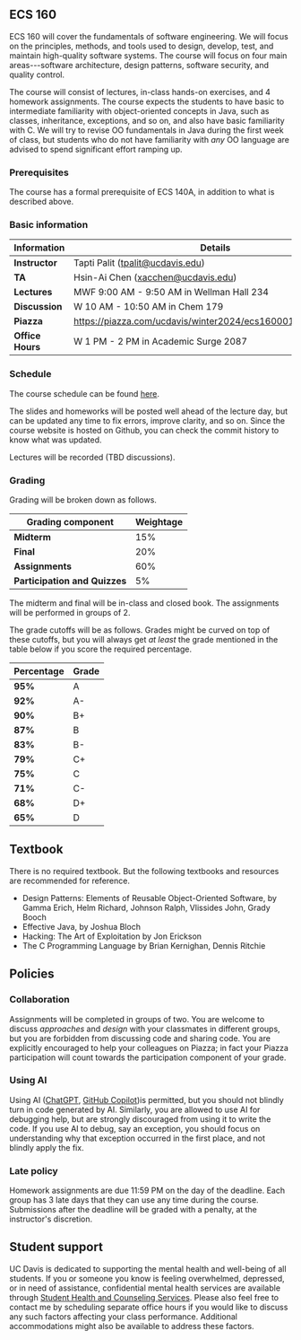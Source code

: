 ## ECS 160
ECS 160 will cover the fundamentals of software engineering. We will focus on the principles, methods, and tools used to design, develop, test, and maintain high-quality software systems.
The course will focus on four main areas---software architecture, design patterns, software security, and quality control. 

The course will consist of lectures, in-class hands-on exercises, and 4 homework assignments. The course expects the students to have basic to intermediate familiarity with object-oriented concepts
in Java, such as classes, inheritance, exceptions, and so on, and also have basic familiarity with C. We will try to revise OO fundamentals in Java during the first week of class, but students who do not have
familiarity with _any_ OO language are advised to spend significant effort ramping up.

### Prerequisites

The course has a formal prerequisite of ECS 140A, in addition to what is described above.


### Basic information

| **Information**          | **Details**                                                                 |
|----------------------|---------------------------------------------------------------------------------|
| **Instructor**      | Tapti Palit (tpalit@ucdavis.edu)                                                 |
| **TA**              | Hsin-Ai Chen (xacchen@ucdavis.edu)                     |
| **Lectures**        | MWF 9:00 AM - 9:50 AM in Wellman Hall 234              |
| **Discussion**      | W 10 AM - 10:50 AM in Chem 179                         |
| **Piazza**     | https://piazza.com/ucdavis/winter2024/ecs160001wq2025/home               |
| **Office Hours**    | W 1 PM - 2 PM in Academic Surge 2087                   |

### Schedule

The course schedule can be found [here](Schedule.md). 

The slides and homeworks will be posted well ahead of the lecture day, but can be updated any time to fix errors, improve clarity, and so on. Since the course website
is hosted on Github, you can check the commit history to know what was updated.

Lectures will be recorded (TBD discussions).

### Grading

Grading will be broken down as follows.

| **Grading component**          | **Weightage**                                                                 |
|----------------------|---------------------------------------------------------------------------------|
| **Midterm**      | 15%                                                 |
| **Final**        | 20%                     |
| **Assignments**  | 60%              |
| **Participation and Quizzes**      | 5%                         |

The midterm and final will be in-class and closed book. The assignments will be performed in groups of 2.

The grade cutoffs will be as follows. Grades might be curved on top of these cutoffs, but you will always get _at least_ the grade mentioned in the table below if you score the required percentage.

| **Percentage**          | **Grade**                                                                 |
|----------------------|---------------------------------------------------------------------------------|
| **95%**      | A                     |
| **92%**      | A-                     |
| **90%**      | B+                     |
| **87%**      | B                     |
| **83%**      | B-                     |
| **79%**      | C+                     |
| **75%**      | C                     |
| **71%**      | C-                    |
| **68%**      | D+                    |
| **65%**      | D                     |

## Textbook

There is no required textbook. But the following textbooks and resources are recommended for reference.

- Design Patterns: Elements of Reusable Object-Oriented Software, by Gamma Erich, Helm Richard, Johnson Ralph, Vlissides John, Grady Booch
- Effective Java, by Joshua Bloch
- Hacking: The Art of Exploitation by Jon Erickson
- The C Programming Language by Brian Kernighan, Dennis Ritchie

## Policies

### Collaboration 

Assignments will be completed in groups of two. You are welcome to discuss _approaches_ and _design_ with your classmates in different groups, but you are forbidden from discussing code and sharing code. You are explicitly encouraged to
help your colleagues on Piazza; in fact your Piazza participation will count towards the participation component of your grade.

### Using AI
Using AI ([ChatGPT](chatgpt.com), [GitHub Copilot](https://github.com/features/copilot))is permitted, but you
should not blindly turn in code generated by AI. Similarly, you are allowed to use AI for 
debugging help, but are strongly discouraged from using it to write the code. If you use AI to debug, say an exception, you should focus on understanding why that exception occurred in the first place, and not blindly apply the fix.

### Late policy
Homework assignments are due 11:59 PM on the day of the deadline. Each group has 3 late days that they can use any time during the course. Submissions after the deadline will be graded with a penalty, at the instructor's discretion.

## Student support

UC Davis is dedicated to supporting the mental health and well-being of all students. 
If you or someone you know is feeling overwhelmed, depressed, or in need of assistance, confidential mental health services are available through [Student Health and Counseling Services](https://shcs.ucdavis.edu/).
Please also feel free to contact me by scheduling separate office hours if you would like to discuss any such factors affecting your class performance. Additional accommodations might also be available to address these factors.






